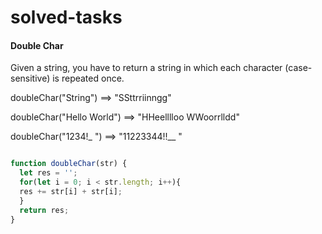 # solved-tasks

#### Double Char
     
 Given a string, you have to return a string in which each character (case-sensitive) is repeated once.
 
 doubleChar("String") ==> "SSttrriinngg"
 
 doubleChar("Hello World") ==> "HHeelllloo  WWoorrlldd"
 
 doubleChar("1234!_ ") ==> "11223344!!__  "


```javascript

function doubleChar(str) {
  let res = '';
  for(let i = 0; i < str.length; i++){
  res += str[i] + str[i];
  }
  return res;
}





```
